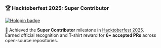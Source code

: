 ### 🏆 Hacktoberfest 2025: Super Contributor  
[![Holopin badge](https://holopin.me/echoanshu)](https://holopin.io/@echoanshu)

🎯 Achieved the **Super Contributor** milestone in [Hacktoberfest 2025](https://holopin.io/badge/hacktoberfest-2025-supercontributor).  
Earned official recognition and T-shirt reward for **6+ accepted PRs** across open-source repositories.
